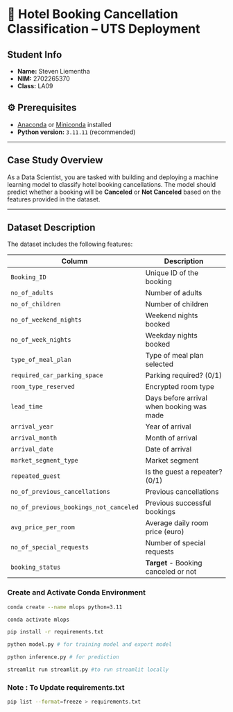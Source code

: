 
# 🏨 Hotel Booking Cancellation Classification – UTS Deployment

## Student Info
- **Name:** Steven Liementha
- **NIM:** 2702265370
- **Class:** LA09

## ⚙️ Prerequisites
- [Anaconda](https://www.anaconda.com/products/distribution) or [Miniconda](https://docs.conda.io/en/latest/miniconda.html) installed
- **Python version:** `3.11.11` (recommended)

---

## Case Study Overview

As a Data Scientist, you are tasked with building and deploying a machine learning model to classify hotel booking cancellations. The model should predict whether a booking will be **Canceled** or **Not Canceled** based on the features provided in the dataset.

---

## Dataset Description

The dataset includes the following features:

| Column | Description |
|--------|-------------|
| `Booking_ID` | Unique ID of the booking |
| `no_of_adults` | Number of adults |
| `no_of_children` | Number of children |
| `no_of_weekend_nights` | Weekend nights booked |
| `no_of_week_nights` | Weekday nights booked |
| `type_of_meal_plan` | Type of meal plan selected |
| `required_car_parking_space` | Parking required? (0/1) |
| `room_type_reserved` | Encrypted room type |
| `lead_time` | Days before arrival when booking was made |
| `arrival_year` | Year of arrival |
| `arrival_month` | Month of arrival |
| `arrival_date` | Date of arrival |
| `market_segment_type` | Market segment |
| `repeated_guest` | Is the guest a repeater? (0/1) |
| `no_of_previous_cancellations` | Previous cancellations |
| `no_of_previous_bookings_not_canceled` | Previous successful bookings |
| `avg_price_per_room` | Average daily room price (euro) |
| `no_of_special_requests` | Number of special requests |
| `booking_status` | **Target** - Booking canceled or not |

### Create and Activate Conda Environment

```bash
conda create --name mlops python=3.11

conda activate mlops

pip install -r requirements.txt

python model.py # for training model and export model

python inference.py # for prediction

streamlit run streamlit.py #to run streamlit locally
```

### Note : To Update requirements.txt
```sh
pip list --format=freeze > requirements.txt
```
